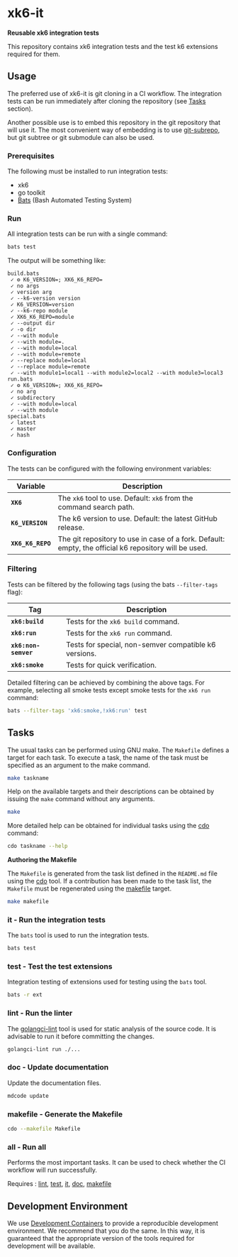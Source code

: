 # xk6-it

**Reusable xk6 integration tests**

This repository contains xk6 integration tests and the test k6 extensions required for them.

## Usage

The preferred use of xk6-it is git cloning in a CI workflow. The integration tests can be run immediately after cloning the repository (see [Tasks](#tasks) section).

Another possible use is to embed this repository in the git repository that will use it. The most convenient way of embedding is to use [git-subrepo](https://github.com/ingydotnet/git-subrepo), but git subtree or git submodule can also be used.

### Prerequisites

The following must be installed to run integration tests:
- xk6
- go toolkit
- [Bats](https://bats-core.readthedocs.io/) (Bash Automated Testing System)

### Run

All integration tests can be run with a single command:

```bash
bats test
```

The output will be something like:

```
build.bats
 ✓ ⚙ K6_VERSION=; XK6_K6_REPO=
 ✓ no args
 ✓ version arg
 ✓ --k6-version version
 ✓ K6_VERSION=version
 ✓ --k6-repo module
 ✓ XK6_K6_REPO=module
 ✓ --output dir
 ✓ -o dir
 ✓ --with module
 ✓ --with module=.
 ✓ --with module=local
 ✓ --with module=remote
 ✓ --replace module=local
 ✓ --replace module=remote
 ✓ --with module1=local1 --with module2=local2 --with module3=local3
run.bats
 ✓ ⚙ K6_VERSION=; XK6_K6_REPO=
 ✓ no arg
 ✓ subdirectory
 ✓ --with module=local
 ✓ --with module
special.bats
 ✓ latest
 ✓ master
 ✓ hash
```

### Configuration

The tests can be configured with the following environment variables:

Variable          | Description
------------------|------------
**`XK6`**         | The `xk6` tool to use. Default: `xk6` from the command search path.
**`K6_VERSION`**  | The k6 version to use. Default: the latest GitHub release.
**`XK6_K6_REPO`** | The git repository to use in case of a fork. Default: empty, the official k6 repository will be used.

### Filtering

Tests can be filtered by the following tags (using the bats `--filter-tags` flag):

Tag                  | Description
---------------------|------------
**`xk6:build`**      | Tests for the `xk6 build` command.
**`xk6:run`**        | Tests for the `xk6 run` command.
**`xk6:non-semver`** | Tests for special, non-semver compatible k6 versions.
**`xk6:smoke`**      | Tests for quick verification.

Detailed filtering can be achieved by combining the above tags. For example, selecting all smoke tests except smoke tests for the `xk6 run` command:

```bash
bats --filter-tags 'xk6:smoke,!xk6:run' test
```

## Tasks

The usual tasks can be performed using GNU make. The `Makefile` defines a target for each task. To execute a task, the name of the task must be specified as an argument to the make command.

```bash
make taskname
```

Help on the available targets and their descriptions can be obtained by issuing the `make` command without any arguments.

```bash
make
```

More detailed help can be obtained for individual tasks using the [cdo](https://github.com/szkiba/cdo) command:

```bash
cdo taskname --help
```

**Authoring the Makefile**

The `Makefile` is generated from the task list defined in the `README.md` file using the [cdo](https://github.com/szkiba/cdo) tool. If a contribution has been made to the task list, the `Makefile` must be regenerated using the [makefile] target.

```bash
make makefile
```

### it - Run the integration tests

The `bats` tool is used to run the integration tests.

```bash
bats test
```

[it]: <#test---run-the-integration-tests>

### test - Test the test extensions

Integration testing of extensions used for testing using the `bats` tool.

```bash
bats -r ext
```

[test]: <#test---test-the-test-extensions>

### lint - Run the linter

The [golangci-lint] tool is used for static analysis of the source code. It is advisable to run it before committing the changes.

```bash
golangci-lint run ./...
```

[lint]: <#lint---run-the-linter>
[golangci-lint]: https://github.com/golangci/golangci-lint

### doc - Update documentation

Update the documentation files.

```bash
mdcode update
```

[doc]: <#doc---update-documentation>
[mdcode]: <https://github.com/szkiba/mdcode>

### makefile - Generate the Makefile

```bash
cdo --makefile Makefile
```
[makefile]: <#makefile---generate-the-makefile>

### all - Run all

Performs the most important tasks. It can be used to check whether the CI workflow will run successfully.

Requires
: [lint], [test], [it], [doc], [makefile]

## Development Environment

We use [Development Containers](https://containers.dev/) to provide a reproducible development environment. We recommend that you do the same. In this way, it is guaranteed that the appropriate version of the tools required for development will be available.
